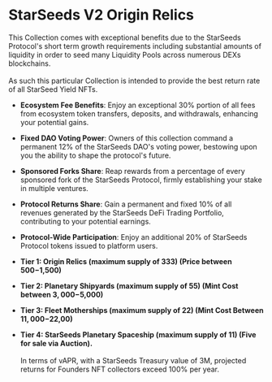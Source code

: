 # StarSeeds V2 Origin Relics

This Collection comes with exceptional benefits due to the StarSeeds Protocol's short term growth requirements including substantial amounts of liquidity in order to seed many Liquidity Pools across numerous DEXs blockchains. \
\
As such this particular Collection is intended to provide the best return rate of all StarSeed Yield NFTs.&#x20;

* **Ecosystem Fee Benefits**: Enjoy an exceptional 30% portion of all fees from ecosystem token transfers, deposits, and withdrawals, enhancing your potential gains.
* **Fixed DAO Voting Power**: Owners of this collection command a permanent 12% of the StarSeeds DAO's voting power, bestowing upon you the ability to shape the protocol's future.
* **Sponsored Forks Share**: Reap rewards from a percentage of every sponsored fork of the StarSeeds Protocol, firmly establishing your stake in multiple ventures.
* **Protocol Returns Share**: Gain a permanent and fixed 10% of all revenues generated by the StarSeeds DeFi Trading Portfolio, contributing to your potential earnings.
* **Protocol-Wide Participation**: Enjoy an additional 20% of StarSeeds Protocol tokens issued to platform users.&#x20;



* **Tier 1: Origin Relics (maximum supply of 333) (Price between $500-$1,500)**
* **Tier 2: Planetary Shipyards (maximum supply of 55) (Mint Cost between $3,000-$5,000)**
* **Tier 3: Fleet Motherships (maximum supply of 22) (Mint Cost Between $11,000-$22,00)**
* **Tier 4: StarSeeds Planetary Spaceship (maximum supply of 11) (Five for sale via Auction).**\
  \
  In terms of vAPR, with a StarSeeds Treasury value of 3M, projected returns for Founders NFT collectors exceed 100% per year.&#x20;
